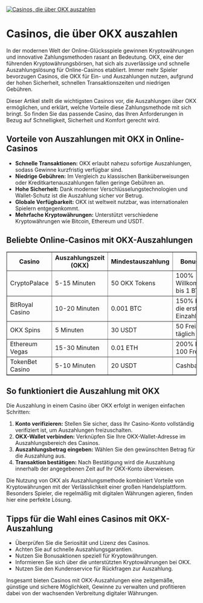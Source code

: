 [![Casinos, die über OKX auszahlen](https://123-caf.pages.dev/gitsignup.png)](https://vrmoo.ru/Bt82HjjY)

<h1>Casinos, die über OKX auszahlen</h1>  <p>In der modernen Welt der Online-Glücksspiele gewinnen Kryptowährungen und innovative Zahlungsmethoden rasant an Bedeutung. OKX, eine der führenden Kryptowährungsbörsen, hat sich als zuverlässige und schnelle Auszahlungslösung für Online-Casinos etabliert. Immer mehr Spieler bevorzugen Casinos, die OKX für Ein- und Auszahlungen nutzen, aufgrund der hohen Sicherheit, schnellen Transaktionszeiten und niedrigen Gebühren.</p>  <p>Dieser Artikel stellt die wichtigsten Casinos vor, die Auszahlungen über OKX ermöglichen, und erklärt, welche Vorteile diese Zahlungsmethode mit sich bringt. So finden Sie das passende Casino, das Ihren Anforderungen in Bezug auf Schnelligkeit, Sicherheit und Komfort gerecht wird.</p>  <h2>Vorteile von Auszahlungen mit OKX in Online-Casinos</h2>  <ul>   <li><strong>Schnelle Transaktionen:</strong> OKX erlaubt nahezu sofortige Auszahlungen, sodass Gewinne kurzfristig verfügbar sind.</li>   <li><strong>Niedrige Gebühren:</strong> Im Vergleich zu klassischen Banküberweisungen oder Kreditkartenauszahlungen fallen geringe Gebühren an.</li>   <li><strong>Hohe Sicherheit:</strong> Dank moderner Verschlüsselungstechnologien und Wallet-Schutz ist die Auszahlung sicher vor Betrug.</li>   <li><strong>Globale Verfügbarkeit:</strong> OKX ist weltweit nutzbar, was internationalen Spielern entgegenkommt.</li>   <li><strong>Mehrfache Kryptowährungen:</strong> Unterstützt verschiedene Kryptowährungen wie Bitcoin, Ethereum und USDT.</li> </ul>  <h2>Beliebte Online-Casinos mit OKX-Auszahlungen</h2>  <table border="1" cellpadding="8" cellspacing="0" style="border-collapse: collapse; width: 100%;">   <thead>     <tr>       <th>Casino</th>       <th>Auszahlungszeit (OKX)</th>       <th>Mindestauszahlung</th>       <th>Bonusangebote</th>     </tr>   </thead>   <tbody>     <tr>       <td>CryptoPalace</td>       <td>5-15 Minuten</td>       <td>50 OKX Tokens</td>       <td>100% Willkommensbonus bis 1 BTC</td>     </tr>     <tr>       <td>BitRoyal Casino</td>       <td>10-20 Minuten</td>       <td>0.001 BTC</td>       <td>150% Bonus auf die erste Einzahlung</td>     </tr>     <tr>       <td>OKX Spins</td>       <td>5 Minuten</td>       <td>30 USDT</td>       <td>50 Freispiele täglich</td>     </tr>     <tr>       <td>Ethereum Vegas</td>       <td>15-30 Minuten</td>       <td>0.01 ETH</td>       <td>200% Bonus plus 100 Freispiele</td>     </tr>     <tr>       <td>TokenBet Casino</td>       <td>5-10 Minuten</td>       <td>20 USDT</td>       <td>Cashback bis 10%</td>     </tr>   </tbody> </table>  <h2>So funktioniert die Auszahlung mit OKX</h2>  <p>Die Auszahlung in einem Casino über OKX erfolgt in wenigen einfachen Schritten:</p>  <ol>   <li><strong>Konto verifizieren:</strong> Stellen Sie sicher, dass Ihr Casino-Konto vollständig verifiziert ist, um Auszahlungen freizuschalten.</li>   <li><strong>OKX-Wallet verbinden:</strong> Verknüpfen Sie Ihre OKX-Wallet-Adresse im Auszahlungsbereich des Casinos.</li>   <li><strong>Auszahlungsbetrag eingeben:</strong> Wählen Sie den gewünschten Betrag für die Auszahlung aus.</li>   <li><strong>Transaktion bestätigen:</strong> Nach Bestätigung wird die Auszahlung innerhalb der angegebenen Zeit auf Ihr OKX-Konto überwiesen.</li> </ol>  <p>Die Nutzung von OKX als Auszahlungsmethode kombiniert Vorteile von Kryptowährungen mit der Verlässlichkeit einer großen Handelsplattform. Besonders Spieler, die regelmäßig mit digitalen Währungen agieren, finden hier eine perfekte Lösung.</p>  <h2>Tipps für die Wahl eines Casinos mit OKX-Auszahlung</h2>  <ul>   <li>Überprüfen Sie die Seriosität und Lizenz des Casinos.</li>   <li>Achten Sie auf schnelle Auszahlungsgarantien.</li>   <li>Nutzen Sie Bonusaktionen speziell für Kryptowährungen.</li>   <li>Informieren Sie sich über die unterstützten Kryptowährungen bei OKX.</li>   <li>Nutzen Sie den Kundenservice für Rückfragen zur Auszahlung.</li> </ul>  <p>Insgesamt bieten Casinos mit OKX-Auszahlungen eine zeitgemäße, günstige und sichere Möglichkeit, Gewinne zu verwalten und profitieren dabei von der wachsenden Verbreitung digitaler Währungen.</p>